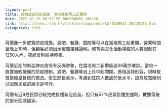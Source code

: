 ```yaml
---
layout: post
title: 荷蘭放寬防疫措施　酒吧餐廳周三起重開
date: 2022-01-26 08:52:58.000000000 +08:00
link: https://news.rthk.hk/rthk/ch/component/k2/1630621-20220126.htm
categories: rthk
---
```


荷蘭進一步放寬防疫措施，酒吧、餐廳、戲院等可以在當地周三起重開，營業時間至晚上10時，但顧客必須出示疫苗接種證明。體育與文化活動場館的人數限制在1250人內，夜總會則維持停業。

荷蘭近期的新型肺炎疫情有反彈跡象，在當地周二新增超過36萬宗確診。當地一直實施較嚴厲的防疫限制，酒吧、餐廳等自上月中起關閉。首相呂特形容，現時放寬措施是冒險的做法。衛生部長表示，考慮到住院人數處於低水平，認為放寬限制以回應民眾的訴求是可行。

荷蘭有近9成民眾已經完成接種新冠疫苗，但只有57%民眾接種加強劑，數據落後於部分西歐國家。
